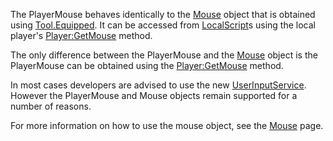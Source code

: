 The PlayerMouse behaves identically to the [Mouse](https://create.roblox.com/docs/reference/engine/classes/Mouse) object that is obtained
using [Tool.Equipped](https://create.roblox.com/docs/reference/engine/classes/Tool#Equipped). It can be accessed from [LocalScript](https://create.roblox.com/docs/reference/engine/classes/LocalScript)s using the local
player's [Player:GetMouse](https://create.roblox.com/docs/reference/engine/classes/Player#GetMouse) method.

The only difference between the PlayerMouse and the [Mouse](https://create.roblox.com/docs/reference/engine/classes/Mouse) object is the
PlayerMouse can be obtained using the [Player:GetMouse](https://create.roblox.com/docs/reference/engine/classes/Player#GetMouse) method.

In most cases developers are advised to use the new [UserInputService](https://create.roblox.com/docs/reference/engine/classes/UserInputService).
However the PlayerMouse and Mouse objects remain supported for a number of
reasons.

For more information on how to use the mouse object, see the [Mouse](https://create.roblox.com/docs/reference/engine/classes/Mouse) page.